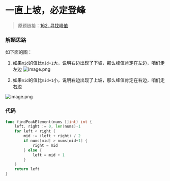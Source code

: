 # 一直上坡，必定登峰
> 原题链接：[162. 寻找峰值](https://leetcode-cn.com/problems/find-peak-element/)

### 解题思路
如下面的图：

1. 如果``mid``的值比``mid+1``大，说明右边出现了下坡，那么峰值肯定在左边，咱们走左边
![image.png](https://pic.leetcode-cn.com/107adcfd62147f89791e8086e4882843e701f83fd037c8bbf1fc747295ba2712-image.png)

2. 如果``mid``的值比``mid+1``小，说明右边出现了上坡，那么峰值肯定在右边，咱们走右边

![image.png](https://pic.leetcode-cn.com/386ee8d091b977620b617b80dde96506f2190832b430cb0a04deae499a0b90a7-image.png)
### 代码

```go
func findPeakElement(nums []int) int {
	left, right := 0, len(nums)-1
	for left < right {
		mid := (left + right) / 2
		if nums[mid] > nums[mid+1] {
			right = mid
		} else {
			left = mid + 1
		}
	}
	return left
}
```
